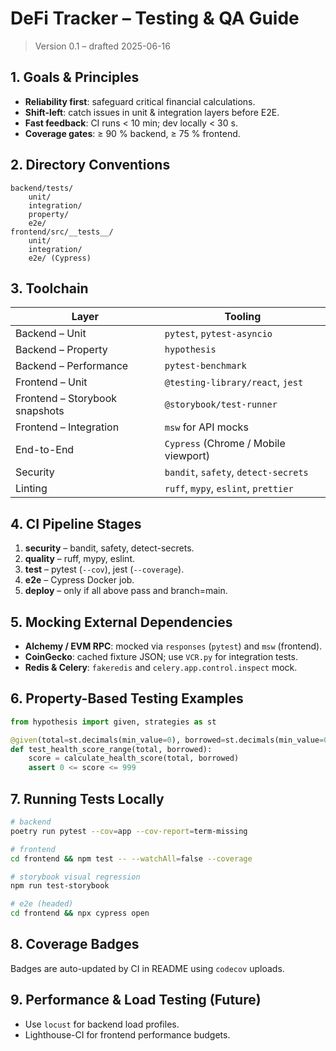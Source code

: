 # DeFi Tracker – Testing & QA Guide

> Version 0.1 – drafted 2025-06-16

## 1. Goals & Principles
- **Reliability first**: safeguard critical financial calculations.
- **Shift-left**: catch issues in unit & integration layers before E2E.
- **Fast feedback**: CI runs < 10 min; dev locally < 30 s.
- **Coverage gates**: ≥ 90 % backend, ≥ 75 % frontend.

## 2. Directory Conventions
```
backend/tests/
    unit/
    integration/
    property/
    e2e/
frontend/src/__tests__/
    unit/
    integration/
    e2e/ (Cypress)
```

## 3. Toolchain
| Layer | Tooling |
|-------|---------|
| Backend – Unit | `pytest`, `pytest-asyncio` |
| Backend – Property | `hypothesis` |
| Backend – Performance | `pytest-benchmark` |
| Frontend – Unit | `@testing-library/react`, `jest` |
| Frontend – Storybook snapshots | `@storybook/test-runner` |
| Frontend – Integration | `msw` for API mocks |
| End-to-End | `Cypress` (Chrome / Mobile viewport) |
| Security | `bandit`, `safety`, `detect-secrets` |
| Linting | `ruff`, `mypy`, `eslint`, `prettier` |

## 4. CI Pipeline Stages
1. **security** – bandit, safety, detect-secrets.
2. **quality** – ruff, mypy, eslint.
3. **test** – pytest (`--cov`), jest (`--coverage`).
4. **e2e** – Cypress Docker job.
5. **deploy** – only if all above pass and branch=main.

## 5. Mocking External Dependencies
- **Alchemy / EVM RPC**: mocked via `responses` (`pytest`) and `msw` (frontend).
- **CoinGecko**: cached fixture JSON; use `VCR.py` for integration tests.
- **Redis & Celery**: `fakeredis` and `celery.app.control.inspect` mock.

## 6. Property-Based Testing Examples
```python
from hypothesis import given, strategies as st

@given(total=st.decimals(min_value=0), borrowed=st.decimals(min_value=0))
def test_health_score_range(total, borrowed):
    score = calculate_health_score(total, borrowed)
    assert 0 <= score <= 999
```

## 7. Running Tests Locally
```bash
# backend
poetry run pytest --cov=app --cov-report=term-missing

# frontend
cd frontend && npm test -- --watchAll=false --coverage

# storybook visual regression
npm run test-storybook

# e2e (headed)
cd frontend && npx cypress open
```

## 8. Coverage Badges
Badges are auto-updated by CI in README using `codecov` uploads.

## 9. Performance & Load Testing (Future)
- Use `locust` for backend load profiles.
- Lighthouse-CI for frontend performance budgets. 